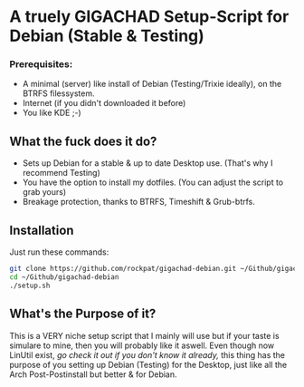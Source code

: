# A truely GIGACHAD Setup-Script for Debian (Stable & Testing)

### Prerequisites:
- A minimal (server) like install of Debian (Testing/Trixie ideally), on the BTRFS filessystem.
- Internet (if you didn't downloaded it before)
- You like KDE ;-)

## What the fuck does it do?
- Sets up Debian for a stable & up to date Desktop use. (That's why I recommend Testing)
- You have the option to install my dotfiles. (You can adjust the script to grab yours)
- Breakage protection, thanks to BTRFS, Timeshift & Grub-btrfs.

## Installation

Just run these commands:

```sh
git clone https://github.com/rockpat/gigachad-debian.git ~/Github/gigachad-debian
cd ~/Github/gigachad-debian
./setup.sh
```

## What's the Purpose of it?
This is a VERY niche setup script that I mainly will use but if your taste is simulare to mine, then you will probably like it aswell.
Even though now LinUtil exist, *go check it out if you don't know it already,* this thing has the purpose of you setting up Debian (Testing) for the Desktop, just like all the Arch Post-Postinstall but better & for Debian.
